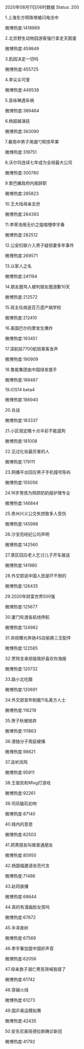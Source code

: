 2020年08月11日06时数据
Status: 200

1.上海东方明珠塔被闪电击中

微博热度:1418969

2.北京野生动物园游客强行拿走天鹅蛋

微博热度:459849

3.肌因决定一切吗

微博热度:455725

4.李尖尖可爱

微博热度:449538

5.袁咏琳遇车祸

微博热度:389464

6.杨超越演技

微博热度:363090

7.暴雨中男子用漏勺帮捞苹果

微博热度:319751

8.沃尔玛连续七年成为全球最大公司

微博热度:300780

9.黎巴嫩政府内阁辞职

微博热度:285823

10.王大陆母亲去世

微博热度:284393

11.李荣浩用无价之姐唱懵李宇春

微博热度:282512

12.公安妇联介入男子疑锁妻多年事件

微博热度:269571

13.以家人之名

微博热度:241194

14.朋友圈骂人被判朋友圈道歉10天

微博热度:212572

15.班主任病逝百万遗产捐学校

微博热度:212410

16.美国巴尔的摩发生爆炸

微博热度:193451

17.深航挂7700航班乘客发声

微博热度:190909

18.鲁能集团由中国绿发接手

微博热度:188487

19.iOS14 beta4

微博热度:186940

20.肖战

微博热度:183337

21.小区规定晚十点半前不能遛狗

微博热度:181008

22.见过化妆最厉害的人

微博热度:179111

23.网播平台回应男子手机撞号陈屿

微博热度:155056

24.16岁男孩为照顾奶奶报护理专业

微博热度:146844

25.贵州兴义公交失控致多人受伤

微博热度:145998

26.沙宝亮经纪公司声明

微博热度:142560

27.景区回应老人乞讨儿子开车接送

微博热度:141980

28.外交部说中国人民是吓不倒的

微博热度:126435

29.2020年财富世界500强

微博热度:125677

30.厦门轮渡各航线停航

微博热度:124982

31.央视曝光奔驰4S店偷换三无配件

微博热度:122585

32.贾玲言承旭版我好喜欢你海报

微博热度:120732

33.路小北吃醋

微博热度:120691

34.外交部宣布制裁11名美方人士

微博热度:116219

35.贺子秋被抛弃

微博热度:111863

36.港独分子周庭被捕

微博热度:98621

37.且听凤鸣

微博热度:95911

38.王俊凯和Mlxg打游戏

微博热度:92261

39.司凤璇玑初吻

微博热度:87140

40.贱内的意思

微博热度:82503

41.把男朋友叫做普通朋友

微博热度:80950

42.杨国福邀请张亮代言

微博热度:71486

43.赵珂直播

微博热度:68644

44.真的有漫画脸女孩吗

微博热度:67672

45.半泽直树

微博热度:67569

46.李宇春加盟中国好声音

微博热度:62056

47.母亲救子溺亡男孩哭喊我错了

微博热度:61742

48.穿越火线

微博热度:61273

49.国乒奥运模拟赛

微博热度:42435

50.安东尼奥班德拉斯确诊新冠

微博热度:41792

